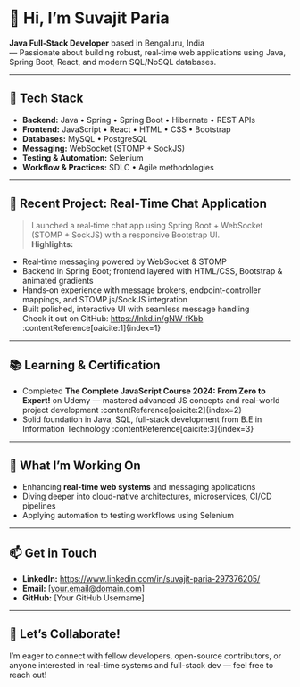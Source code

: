# 👋 Hi, I’m Suvajit Paria

**Java Full‑Stack Developer** based in Bengaluru, India  
— Passionate about building robust, real‑time web applications using Java, Spring Boot, React, and modern SQL/NoSQL databases.

---

## 🧰 Tech Stack

- **Backend:** Java • Spring • Spring Boot • Hibernate • REST APIs  
- **Frontend:** JavaScript • React • HTML • CSS • Bootstrap  
- **Databases:** MySQL • PostgreSQL  
- **Messaging:** WebSocket (STOMP + SockJS)  
- **Testing & Automation:** Selenium  
- **Workflow & Practices:** SDLC • Agile methodologies  

---

## 🚀 Recent Project: Real‑Time Chat Application  
> Launched a real‑time chat app using Spring Boot + WebSocket (STOMP + SockJS) with a responsive Bootstrap UI.  
**Highlights:**  
- Real‑time messaging powered by WebSocket & STOMP  
- Backend in Spring Boot; frontend layered with HTML/CSS, Bootstrap & animated gradients  
- Hands‑on experience with message brokers, endpoint-controller mappings, and STOMP.js/SockJS integration  
- Built polished, interactive UI with seamless message handling  
Check it out on GitHub: https://lnkd.in/gNW‑fKbb :contentReference[oaicite:1]{index=1}

---

## 📚 Learning & Certification  
- Completed **The Complete JavaScript Course 2024: From Zero to Expert!** on Udemy — mastered advanced JS concepts and real-world project development :contentReference[oaicite:2]{index=2}  
- Solid foundation in Java, SQL, full‑stack development from B.E in Information Technology :contentReference[oaicite:3]{index=3}

---

## 🔭 What I’m Working On  
- Enhancing **real-time web systems** and messaging applications  
- Diving deeper into cloud-native architectures, microservices, CI/CD pipelines  
- Applying automation to testing workflows using Selenium

---

## 📫 Get in Touch  
- **LinkedIn:** https://www.linkedin.com/in/suvajit-paria-297376205/  
- **Email:** [your.email@domain.com]  
- **GitHub:** [Your GitHub Username]

---

## 🤝 Let’s Collaborate!  
I’m eager to connect with fellow developers, open-source contributors, or anyone interested in real-time systems and full-stack dev — feel free to reach out!

